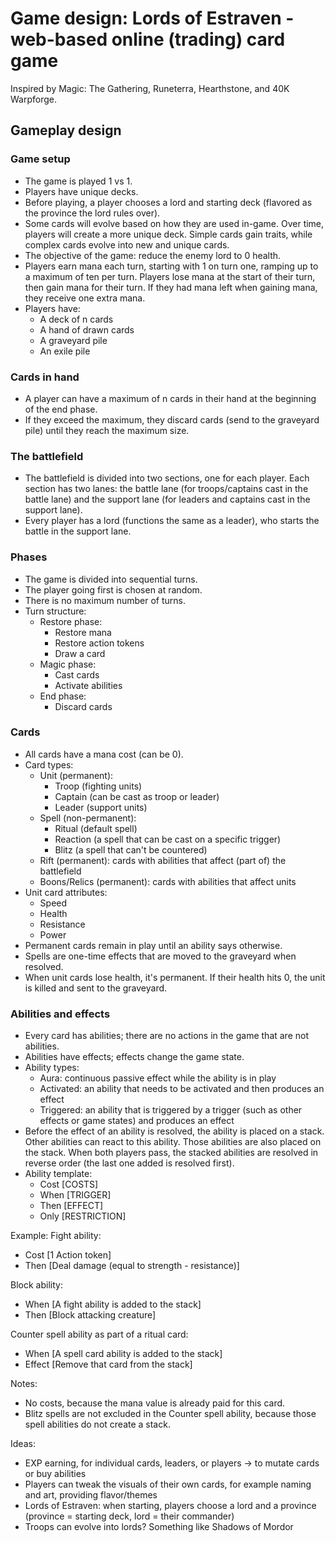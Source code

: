 # Game design: Lords of Estraven - web-based online (trading) card game

Inspired by Magic: The Gathering, Runeterra, Hearthstone, and 40K Warpforge.

## Gameplay design

### Game setup

- The game is played 1 vs 1.
- Players have unique decks.
- Before playing, a player chooses a lord and starting deck (flavored as the province the lord rules over).
- Some cards will evolve based on how they are used in-game. Over time, players will create a more unique deck. Simple cards gain traits, while complex cards evolve into new and unique cards.
- The objective of the game: reduce the enemy lord to 0 health.
- Players earn mana each turn, starting with 1 on turn one, ramping up to a maximum of ten per turn. Players lose mana at the start of their turn, then gain mana for their turn. If they had mana left when gaining mana, they receive one extra mana.
- Players have:
  - A deck of n cards
  - A hand of drawn cards
  - A graveyard pile
  - An exile pile

### Cards in hand

- A player can have a maximum of n cards in their hand at the beginning of the end phase.
- If they exceed the maximum, they discard cards (send to the graveyard pile) until they reach the maximum size.

### The battlefield

- The battlefield is divided into two sections, one for each player. Each section has two lanes: the battle lane (for troops/captains cast in the battle lane) and the support lane (for leaders and captains cast in the support lane).
- Every player has a lord (functions the same as a leader), who starts the battle in the support lane.

### Phases

- The game is divided into sequential turns.
- The player going first is chosen at random.
- There is no maximum number of turns.
- Turn structure:
  - Restore phase:
    - Restore mana
    - Restore action tokens
    - Draw a card
  - Magic phase:
    - Cast cards
    - Activate abilities
  - End phase:
    - Discard cards

### Cards

- All cards have a mana cost (can be 0).
- Card types:
  - Unit (permanent):
    - Troop (fighting units)
    - Captain (can be cast as troop or leader)
    - Leader (support units)
  - Spell (non-permanent):
    - Ritual (default spell)
    - Reaction (a spell that can be cast on a specific trigger)
    - Blitz (a spell that can't be countered)
  - Rift (permanent): cards with abilities that affect (part of) the battlefield
  - Boons/Relics (permanent): cards with abilities that affect units
- Unit card attributes:
  - Speed
  - Health
  - Resistance
  - Power
- Permanent cards remain in play until an ability says otherwise.
- Spells are one-time effects that are moved to the graveyard when resolved.
- When unit cards lose health, it's permanent. If their health hits 0, the unit is killed and sent to the graveyard.

### Abilities and effects

- Every card has abilities; there are no actions in the game that are not abilities.
- Abilities have effects; effects change the game state.
- Ability types:
  - Aura: continuous passive effect while the ability is in play
  - Activated: an ability that needs to be activated and then produces an effect
  - Triggered: an ability that is triggered by a trigger (such as other effects or game states) and produces an effect
- Before the effect of an ability is resolved, the ability is placed on a stack. Other abilities can react to this ability. Those abilities are also placed on the stack. When both players pass, the stacked abilities are resolved in reverse order (the last one added is resolved first).
- Ability template:
  - Cost [COSTS]
  - When [TRIGGER]
  - Then [EFFECT]
  - Only [RESTRICTION]

Example:
Fight ability:

- Cost [1 Action token]
- Then [Deal damage (equal to strength - resistance)]

Block ability:

- When [A fight ability is added to the stack]
- Then [Block attacking creature]

Counter spell ability as part of a ritual card:

- When [A spell card ability is added to the stack]
- Effect [Remove that card from the stack]

Notes:

- No costs, because the mana value is already paid for this card.
- Blitz spells are not excluded in the Counter spell ability, because those spell abilities do not create a stack.

Ideas:

- EXP earning, for individual cards, leaders, or players → to mutate cards or buy abilities
- Players can tweak the visuals of their own cards, for example naming and art, providing flavor/themes
- Lords of Estraven: when starting, players choose a lord and a province (province = starting deck, lord = their commander)
- Troops can evolve into lords? Something like Shadows of Mordor
